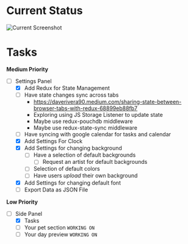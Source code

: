 # Current Status
![Current Screenshot](./chrome_homescreen.png)

# Tasks

**Medium Priority**
- [ ] Settings Panel
  - [x] Add Redux for State Management
  - [ ] Have state changes sync across tabs
    - https://daverivera90.medium.com/sharing-state-between-browser-tabs-with-redux-68899eb88fb7
    - Exploring using JS Storage Listener to update state
    - Maybe use redux-pouchdb middleware
    - Maybe use redux-state-sync middleware
  - [ ] Have syncing with google calendar for tasks and calendar
  - [x] Add Settings For Clock
  - [x] Add Settings for changing background
    - [ ] Have a selection of default backgrounds
      - [ ] Request an artist for default backgrounds
    - [ ] Selection of default colors
    - [ ] Have users *upload* their own background
  - [x] Add Settings for changing default font
  - [ ] Export Data as JSON File

**Low Priority**
- [ ] Side Panel
  - [x] Tasks
  - [ ] Your pet section      `WORKING ON`
  - [ ] Your day preview      `WORKING ON`
